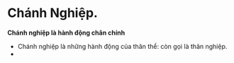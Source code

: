 # Chánh Nghiệp. 
**Chánh nghiệp là hành động chân chính**
+ Chánh nghiệp là những hành động của thân thể: còn gọi là thân nghiệp.
+ 